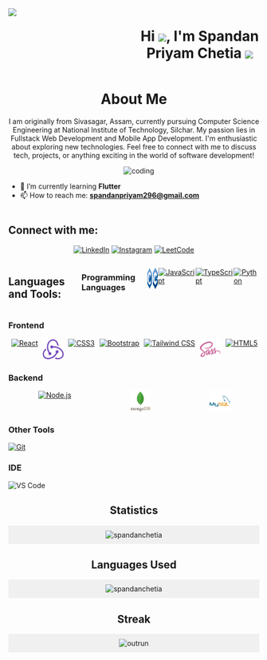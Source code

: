 <div align="center" style="display: flex; justify-content: space-between; flex-direction: row;">
  <img src="https://github.com/Anmol-Baranwal/Cool-GIFs-For-GitHub/assets/74038190/d48893bd-0757-481c-8d7e-ba3e163feae7" width="100%"> 
  <h1> Hi <img src="https://user-images.githubusercontent.com/74038190/214644152-52f47eb3-5e31-4f47-8758-05c9468d5596.gif" width="35" align="center">, I'm Spandan Priyam Chetia <img src="https://user-images.githubusercontent.com/74038190/212744289-c46f1717-bfc9-4724-8ef3-4b08e3583110.gif" width="35" align="center"> </h1>
</div>

<!--
<p align="center">
 <img src="https://github.com/Anmol-Baranwal/Cool-GIFs-For-GitHub/assets/74038190/d48893bd-0757-481c-8d7e-ba3e163feae7" width="100%"> 
</p> --->

<div align="center">
<h1> About Me </h1>

<p>I am originally from Sivasagar, Assam, currently pursuing Computer Science Engineering at National Institute of Technology, Silchar. My passion lies in Fullstack Web Development and Mobile App Development. I'm enthusiastic about exploring new technologies. Feel free to connect with me to discuss tech, projects, or anything exciting in the world of software development!</p>
<div>
  <img alt="coding" width="400" src="https://user-images.githubusercontent.com/74038190/225813708-98b745f2-7d22-48cf-9150-083f1b00d6c9.gif" style="padding-left: 20px;">
</div>
</div>

<div style="display: flex; justify-content: space-between; flex-direction: row;">

- 🌱 I’m currently learning **Flutter**
- 📫 How to reach me: **spandanpriyam296@gmail.com**

</div>

## Connect with me:

<p align="center">
  <a href="https://www.linkedin.com/in/spandan-priyam-chetia-284733250/" target="_blank"><img src="https://raw.githubusercontent.com/rahuldkjain/github-profile-readme-generator/master/src/images/icons/Social/linked-in-alt.svg" alt="LinkedIn" height="30" width="40" /></a>
  <a href="https://www.instagram.com/thespandanpriyam/" target="_blank"><img src="https://raw.githubusercontent.com/rahuldkjain/github-profile-readme-generator/master/src/images/icons/Social/instagram.svg" alt="Instagram" height="30" width="40" /></a>
  <a href="" target="_blank"><img src="https://raw.githubusercontent.com/rahuldkjain/github-profile-readme-generator/master/src/images/icons/Social/leet-code.svg" alt="LeetCode" height="30" width="40" /></a>
  
</p>



<!-- Programming Languages -->
<div style="display:flex; flex-direction:row; justify-content:space-around">
  <h2 align="left">Languages and Tools:</h2>
  <h3>Programming Languages</h3>
  <p style="display:flex; flex-direction:row; justify-content:space-around"> 
    <a href="https://www.cprogramming.com/" target="_blank" rel="noreferrer"> 
      <span style="padding-right: 5px;"> <!-- Adjust padding as needed -->
        <img src="https://raw.githubusercontent.com/devicons/devicon/master/icons/c/c-original.svg" alt="C" width="42" height="42"/> 
      </span>
    </a> 
    <a href="https://www.w3schools.com/cpp/" target="_blank" rel="noreferrer"> 
      <span style="padding-right: 5px;"> <!-- Adjust padding as needed -->
        <img src="https://raw.githubusercontent.com/devicons/devicon/master/icons/cplusplus/cplusplus-original.svg" alt="C++" width="42" height="42"/> 
      </span>
    </a> 
    <a href="https://developer.mozilla.org/en-US/docs/Web/JavaScript" target="_blank" rel="noreferrer"> 
      <span style="padding-right: 5px;"> <!-- Adjust padding as needed -->
        <img src="https://github.com/dheereshagrwal/colored-icons/blob/master/public/icons/js/js.svg" alt="JavaScript" width="42" height="42"/> 
      </span>
    </a> 
    <a href="https://www.typescriptlang.org/" target="_blank" rel="noreferrer"> 
      <span style="padding-right: 5px;"> <!-- Adjust padding as needed -->
        <img src="https://raw.githubusercontent.com/abranhe/programming-languages-logos/master/src/typescript/typescript.svg" alt="TypeScript" width="42" height="42"/> 
      </span>
    </a>
    <a href="https://www.python.org/" target="_blank" rel="noreferrer"> 
  <span style="padding-right: 5px;"> <!-- Adjust padding as needed -->
    <img src="https://raw.githubusercontent.com/abranhe/programming-languages-logos/master/src/python/python.svg" alt="Python" width="42" height="42"/> 
  </span>
</a>

  </p>
</div>

<!-- Frontend Technologies  <a href="https://angular.io" target="_blank" rel="noreferrer"> <img src="https://user-images.githubusercontent.com/74038190/212280823-79088828-a258-4a4d-8d6c-96315d5a07af.gif" alt="Angular" width="42" height="42" style="padding-left: 2px"/> </a>-->
<div>
  <h3>Frontend</h3>
  <p style="display:flex; flex-direction:row; justify-content:space-around"> 
    <a href="https://reactjs.org/" target="_blank" rel="noreferrer"> <img src="https://github.com/dheereshagrwal/colored-icons/blob/master/public/icons/reactjs/reactjs.svg" alt="React" width="42" height="42" style="padding-left: 2px"/> </a> 
    <a href="https://redux.js.org" target="_blank" rel="noreferrer"> <img src="https://raw.githubusercontent.com/devicons/devicon/master/icons/redux/redux-original.svg" alt="Redux" width="42" height="42" style="padding-left: 2px"/> </a> 
    <a href="https://www.w3schools.com/css/" target="_blank" rel="noreferrer"> <img src="https://github.com/Anmol-Baranwal/Cool-GIFs-For-GitHub/assets/74038190/67f477ed-6624-42da-99f0-1a7b1a16eecb" alt="CSS3" width="42" height="42" style="padding-left: 2px"/> </a> 
    <a href="https://getbootstrap.com" target="_blank" rel="noreferrer"> <img src="https://user-images.githubusercontent.com/74038190/212280805-9bcb336b-8c55-46a8-abf8-ff286ab55472.gif" alt="Bootstrap" width="42" height="42" style="padding-left: 2px"/> </a> 
    <a href="https://tailwindcss.com/" target="_blank" rel="noreferrer"> <img src="https://www.vectorlogo.zone/logos/tailwindcss/tailwindcss-icon.svg" alt="Tailwind CSS" width="42" height="42" style="padding-left: 2px"/> </a> 
    <a href="https://sass-lang.com" target="_blank" rel="noreferrer"> <img src="https://raw.githubusercontent.com/devicons/devicon/master/icons/sass/sass-original.svg" alt="Sass" width="42" height="42" style="padding-left: 2px"/> </a> 
    <a href="https://www.w3.org/html/" target="_blank" rel="noreferrer"> <img src="https://github.com/Anmol-Baranwal/Cool-GIFs-For-GitHub/assets/74038190/29fd6286-4e7b-4d6c-818f-c4765d5e39a9" alt="HTML5" width="42" height="42" style="padding-left: 2px"/> </a>
  </p>
</div>

<!-- Backend Technologies -->
<div>
  <h3>Backend</h3>
  <p style="display:flex; flex-direction:row; justify-content:space-around"> 
    <a href="https://nodejs.org" target="_blank" rel="noreferrer"> <img src="https://github.com/dheereshagrwal/colored-icons/blob/master/public/icons/nodejs/nodejs.svg" alt="Node.js" width="42" height="42" style="padding-left: 2px"/> </a> 
    <a href="https://www.mongodb.com/" target="_blank" rel="noreferrer"> <img src="https://raw.githubusercontent.com/devicons/devicon/master/icons/mongodb/mongodb-original-wordmark.svg" alt="MongoDB" width="42" height="42" style="padding-left: 2px"/> </a> 
    <a href="https://www.mysql.com/" target="_blank" rel="noreferrer"> <img src="https://raw.githubusercontent.com/devicons/devicon/master/icons/mysql/mysql-original-wordmark.svg" alt="MySQL" width="42" height="42" style="padding-left: 2px"/> </a> 
  </p>
</div>

<!-- Other Tools -->
<div>
  <h3>Other Tools</h3>
  <p align="left"> 
    <a href="https://git-scm.com/" target="_blank" rel="noreferrer"> <img src="https://www.vectorlogo.zone/logos/git-scm/git-scm-icon.svg" alt="Git" width="42" height="42"/> </a> 
  </p>
</div>

<!-- IDE -->
<div>
  <h3>IDE</h3>
  <p align="left"> 
    <a><img src="https://user-images.githubusercontent.com/74038190/212257465-7ce8d493-cac5-494e-982a-5a9deb852c4b.gif" alt="VS Code" height="42" width="42"></a>
  </p>
</div>

<div align="center">

## Statistics
<p align="center" style="background-color: #f0f0f0; padding: 10px;">
  <img src="https://github-readme-stats.vercel.app/api?username=spandanchetia&show_icons=true&locale=en&theme=outrun" alt="spandanchetia" />
</p>

## Languages Used
<p align="center" style="background-color: #f0f0f0; padding: 10px;">
  <img src="https://github-readme-stats.vercel.app/api/top-langs/?username=spandanchetia&layout=donut&theme=outrun" alt="spandanchetia" />
</p>

## Streak
<p align="center" style="background-color: #f0f0f0; padding: 10px;">
  <img src="https://github-readme-streak-stats.herokuapp.com/?user=spandanchetia&theme=outrun" alt="outrun" />
</p>

</div>







